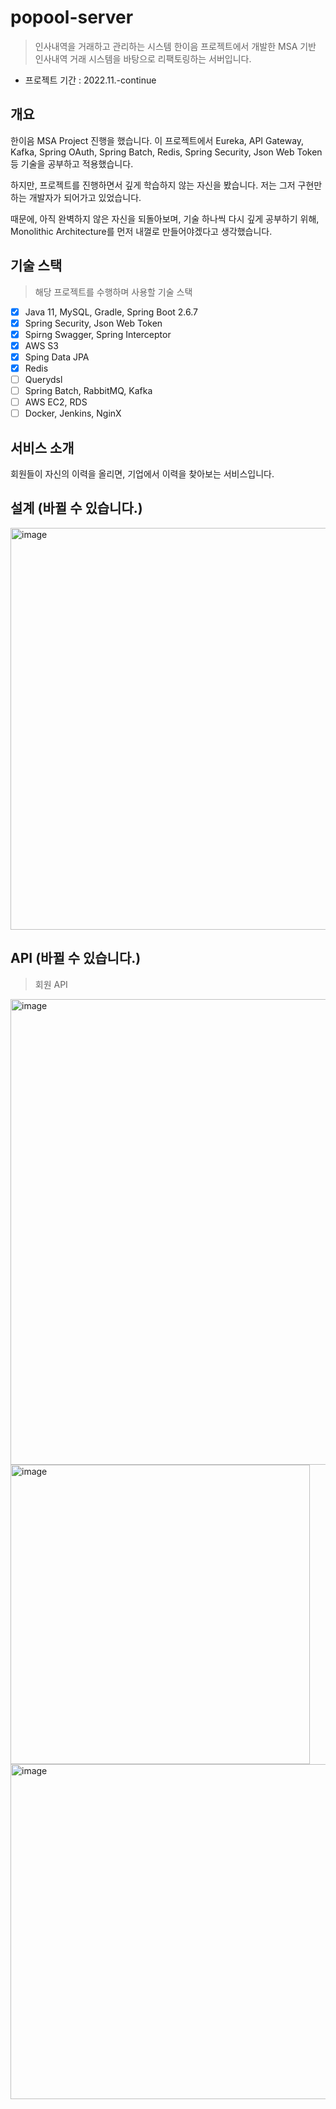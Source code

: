 # popool-server 
> 인사내역을 거래하고 관리하는 시스템
> 한이음 프로젝트에서 개발한 MSA 기반 인사내역 거래 시스템을 바탕으로 리팩토링하는 서버입니다.

- 프로젝트 기간 : 2022.11.-continue

## 개요
한이음 MSA Project 진행을 했습니다.
이 프로젝트에서 Eureka, API Gateway, Kafka, Spring OAuth, Spring Batch, Redis, Spring Security, Json Web Token 등 기술을 공부하고 적용했습니다.

하지만, 프로젝트를 진행하면서 깊게 학습하지 않는 자신을 봤습니다.
저는 그저 구현만 하는 개발자가 되어가고 있었습니다.

때문에, 아직 완벽하지 않은 자신을 되돌아보며, 기술 하나씩 다시 깊게 공부하기 위해,
Monolithic Architecture를 먼저 내껄로 만들어야겠다고 생각했습니다.

## 기술 스택
> 해당 프로젝트를 수행하며 사용할 기술 스택
- [x] Java 11, MySQL, Gradle, Spring Boot 2.6.7 
- [x] Spring Security, Json Web Token
- [x] Spirng Swagger, Spring Interceptor
- [x] AWS S3
- [x] Sping Data JPA
- [x] Redis
- [ ] Querydsl
- [ ] Spring Batch, RabbitMQ, Kafka
- [ ] AWS EC2, RDS
- [ ] Docker, Jenkins, NginX

## 서비스 소개
회원들이 자신의 이력을 올리면, 기업에서 이력을 찾아보는 서비스입니다.

## 설계 (바뀔 수 있습니다.)
<img width="643" alt="image" src="https://user-images.githubusercontent.com/31675711/204999575-fe15db57-7df4-4c7b-ae61-0f55cae48252.png">

## API (바뀔 수 있습니다.)

> 회원 API
<img width="745" alt="image" src="https://user-images.githubusercontent.com/31675711/205797908-4897fc7f-c030-4c15-94bd-ade291d2133f.png">
<img width="479" alt="image" src="https://user-images.githubusercontent.com/31675711/205798634-c1d6dff8-8930-4481-9215-5194f149fa92.png">
<img width="536" alt="image" src="https://user-images.githubusercontent.com/31675711/205798832-79e2f658-cc43-4444-84ec-9afacb56acf1.png">
